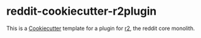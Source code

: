# reddit-cookiecutter-r2plugin

This is a [Cookiecutter] template for a plugin for [r2], the reddit core
monolith.

[Cookiecutter]: https://cookiecutter.readthedocs.org/en/latest/usage.html
[r2]: https://github.com/reddit/reddit

